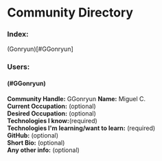 # Community Directory
### Index:
(Gonryun)[#GGonryun]


### Users:
#### (#GGonryun)
__Community Handle:__ GGonryun
__Name:__ Miguel C.  
__Current Occupation:__ (optional)  
__Desired Occupation:__ (optional)  
__Technologies I know:__(required)  
__Technologies I'm learning/want to learn:__ (required)  
__GitHub:__ (optional)  
__Short Bio:__ (optional)  
__Any other info:__ (optional)  

